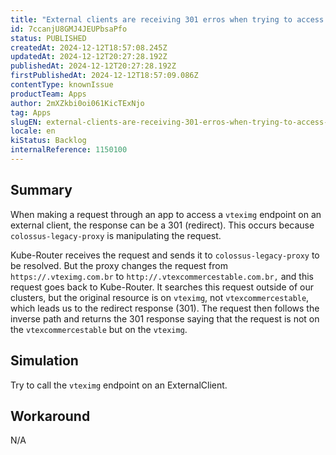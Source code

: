 ```yaml
---
title: "External clients are receiving 301 erros when trying to access vteximg"
id: 7ccanjU8GMJ4JEUPbsaPfo
status: PUBLISHED
createdAt: 2024-12-12T18:57:08.245Z
updatedAt: 2024-12-12T20:27:28.192Z
publishedAt: 2024-12-12T20:27:28.192Z
firstPublishedAt: 2024-12-12T18:57:09.086Z
contentType: knownIssue
productTeam: Apps
author: 2mXZkbi0oi061KicTExNjo
tag: Apps
slugEN: external-clients-are-receiving-301-erros-when-trying-to-access-vteximg
locale: en
kiStatus: Backlog
internalReference: 1150100
---
```


## Summary


When making a request through an app to access a `vteximg` endpoint on an external client, the response can be a 301 (redirect). This occurs because `colossus-legacy-proxy` is manipulating the request.

Kube-Router receives the request and sends it to `colossus-legacy-proxy` to be resolved. But the proxy changes the request from `https://.vteximg.com.br` to `http://.vtexcommercestable.com.br,` and this request goes back to Kube-Router. It searches this request outside of our clusters, but the original resource is on `vteximg`, not `vtexcommercestable`, which leads us to the redirect response (301). The request then follows the inverse path and returns the 301 response saying that the request is not on the `vtexcommercestable` but on the `vteximg`.


##

## Simulation


Try to call the `vteximg` endpoint on an ExternalClient.


##

## Workaround


N/A






